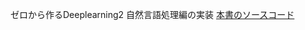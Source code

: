 ゼロから作るDeeplearning2 自然言語処理編の実装
[本書のソースコード](https://github.com/oreilly-japan/deep-learning-from-scratch-2)
